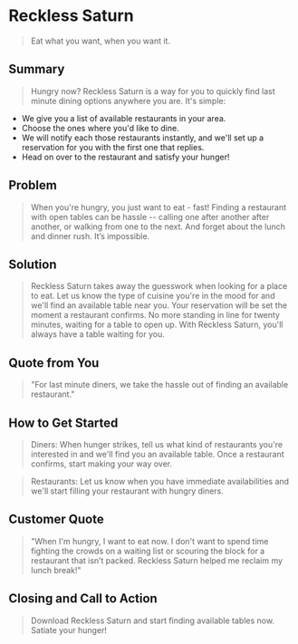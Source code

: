 # Reckless Saturn #
> Eat what you want, when you want it. 

## Summary ##
> Hungry now? Reckless Saturn is a way for you to quickly find last minute dining options anywhere you are. It's simple:
* We give you a list of available restaurants in your area.
* Choose the ones where you'd like to dine.
* We will notify each those restaurants instantly, and we'll set up a reservation for you with the first one that replies.
* Head on over to the restaurant and satisfy your hunger!

## Problem ##
> When you're hungry, you just want to eat - fast! Finding a restaurant with open tables can be hassle -- calling one after another after another, or walking from one to the next. And forget about the lunch and dinner rush. It’s impossible.

## Solution ##
> Reckless Saturn takes away the guesswork when looking for a place to eat. Let us know the type of cuisine you're in the mood for and we'll find an available table near you. Your reservation will be set the moment a restaurant confirms. No more standing in line for twenty minutes, waiting for a table to open up. With Reckless Saturn, you'll always have a table waiting for you.

## Quote from You ##
> "For last minute diners, we take the hassle out of finding an available restaurant."

## How to Get Started ##
> Diners: When hunger strikes, tell us what kind of restaurants you're interested in and we'll find you an available table. Once a restaurant confirms, start making your way over. 

> Restaurants: Let us know when you have immediate availabilities and we'll start filling your restaurant with hungry diners.

## Customer Quote ##
> "When I'm hungry, I want to eat now. I don't want to spend time fighting the crowds on a waiting list or scouring the block for a restaurant that isn’t packed. Reckless Saturn helped me reclaim my lunch break!"

## Closing and Call to Action ##
> Download Reckless Saturn and start finding available tables now. Satiate your hunger! 
